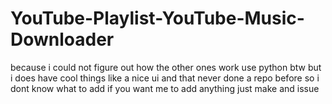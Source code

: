 # YouTube-Playlist-YouTube-Music-Downloader
because i could not figure out how the other ones work
use python btw
but i does have cool things like a nice ui and that never done a repo before so i dont know what to add if you want me to add anything just make and issue 

